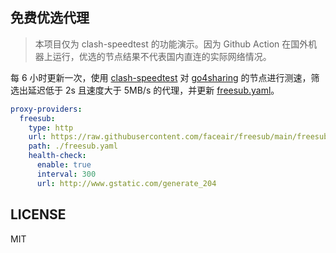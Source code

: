 ## 免费优选代理

> 本项目仅为 clash-speedtest 的功能演示。因为 Github Action 在国外机器上运行，优选的节点结果不代表国内直连的实际网络情况。

每 6 小时更新一次，使用 [clash-speedtest](https://github.com/faceair/clash-speedtest) 对 [go4sharing](https://raw.githubusercontent.com/go4sharing/sub/main/sub.yaml) 的节点进行测速，筛选出延迟低于 2s 且速度大于 5MB/s 的代理，并更新 [freesub.yaml](https://raw.githubusercontent.com/faceair/freesub/main/freesub.yaml)。

```yaml
proxy-providers:
  freesub:
    type: http
    url: https://raw.githubusercontent.com/faceair/freesub/main/freesub.yaml
    path: ./freesub.yaml
    health-check:
      enable: true
      interval: 300
      url: http://www.gstatic.com/generate_204
```

## LICENSE

MIT
